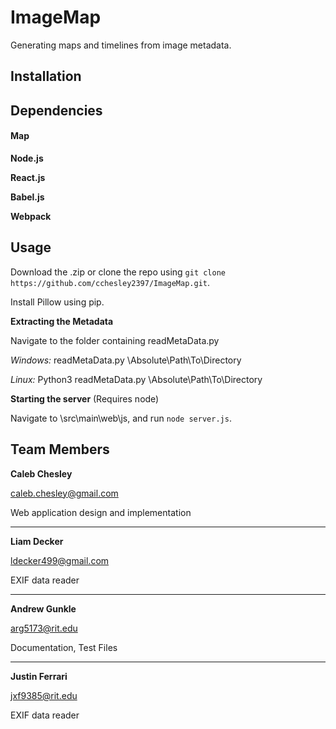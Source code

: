 # ImageMap
Generating maps and timelines from image metadata.

## Installation


## Dependencies


#### Map
**Node.js**


**React.js**


**Babel.js**


**Webpack**



## Usage
Download the .zip or clone the repo using `git clone https://github.com/cchesley2397/ImageMap.git`.

Install Pillow using pip.


**Extracting the Metadata**

Navigate to the folder containing readMetaData.py

*Windows:* readMetaData.py \Absolute\Path\To\Directory

*Linux:* Python3 readMetaData.py \Absolute\Path\To\Directory



**Starting the server** (Requires node)

Navigate to \src\main\web\js, and run `node server.js`.



## Team Members

**Caleb Chesley**  

caleb.chesley@gmail.com

Web application design and implementation

***

**Liam Decker**

ldecker499@gmail.com

EXIF data reader

***

**Andrew Gunkle**

arg5173@rit.edu

Documentation, Test Files

***

**Justin Ferrari**

jxf9385@rit.edu

EXIF data reader


